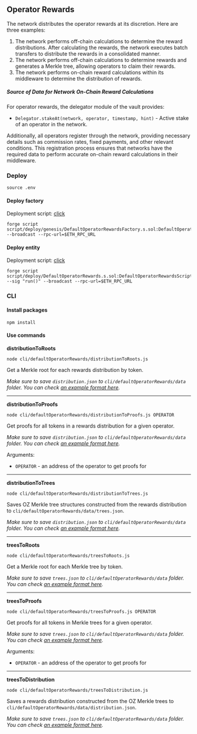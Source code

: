 ## Operator Rewards

The network distributes the operator rewards at its discretion. Here are three examples:

1. The network performs off-chain calculations to determine the reward distributions. After calculating the rewards, the network executes batch transfers to distribute the rewards in a consolidated manner.
2. The network performs off-chain calculations to determine rewards and generates a Merkle tree, allowing operators to claim their rewards.
3. The network performs on-chain reward calculations within its middleware to determine the distribution of rewards.

##### Source of Data for Network On-Chain Reward Calculations

For operator rewards, the delegator module of the vault provides:

- `Delegator.stakeAt(network, operator, timestamp, hint)` - Active stake of an operator in the network.

Additionally, all operators register through the network, providing necessary details such as commission rates, fixed payments, and other relevant conditions. This registration process ensures that networks have the required data to perform accurate on-chain reward calculations in their middleware.

### Deploy

```shell
source .env
```

#### Deploy factory

Deployment script: [click](../script/deploy/genesis/DefaultOperatorRewardsFactory.s.sol)

```shell
forge script script/deploy/genesis/DefaultOperatorRewardsFactory.s.sol:DefaultOperatorRewardsFactoryScript --broadcast --rpc-url=$ETH_RPC_URL
```

#### Deploy entity

Deployment script: [click](../script/deploy/DefaultOperatorRewards.s.sol)

```shell
forge script script/deploy/DefaultOperatorRewards.s.sol:DefaultOperatorRewardsScript --sig "run()" --broadcast --rpc-url=$ETH_RPC_URL
```

### CLI

#### Install packages

```shell
npm install
```

#### Use commands

**distributionToRoots**

```shell
node cli/defaultOperatorRewards/distributionToRoots.js
```

Get a Merkle root for each rewards distribution by token.

_Make sure to save `distribution.json` to `cli/defaultOperatorRewards/data` folder. You can check [an example format here](../cli/defaultOperatorRewards/data/distribution.json.example)._

---

**distributionToProofs**

```shell
node cli/defaultOperatorRewards/distributionToProofs.js OPERATOR
```

Get proofs for all tokens in a rewards distribution for a given operator.

_Make sure to save `distribution.json` to `cli/defaultOperatorRewards/data` folder. You can check [an example format here](../cli/defaultOperatorRewards/data/distribution.json.example)._

Arguments:

- `OPERATOR` - an address of the operator to get proofs for

---

**distributionToTrees**

```shell
node cli/defaultOperatorRewards/distributionToTrees.js
```

Saves OZ Merkle tree structures constructed from the rewards distribution to `cli/defaultOperatorRewards/data/trees.json`.

_Make sure to save `distribution.json` to `cli/defaultOperatorRewards/data` folder. You can check [an example format here](../cli/defaultOperatorRewards/data/distribution.json.example)._

---

**treesToRoots**

```shell
node cli/defaultOperatorRewards/treesToRoots.js
```

Get a Merkle root for each Merkle tree by token.

_Make sure to save `trees.json` to `cli/defaultOperatorRewards/data` folder. You can check [an example format here](../cli/defaultOperatorRewards/data/trees.json.example)._

---

**treesToProofs**

```shell
node cli/defaultOperatorRewards/treesToProofs.js OPERATOR
```

Get proofs for all tokens in Merkle trees for a given operator.

_Make sure to save `trees.json` to `cli/defaultOperatorRewards/data` folder. You can check [an example format here](../cli/defaultOperatorRewards/data/trees.json.example)._

Arguments:

- `OPERATOR` - an address of the operator to get proofs for

---

**treesToDistribution**

```shell
node cli/defaultOperatorRewards/treesToDistribution.js
```

Saves a rewards distribution constructed from the OZ Merkle trees to `cli/defaultOperatorRewards/data/distribution.json`.

_Make sure to save `trees.json` to `cli/defaultOperatorRewards/data` folder. You can check [an example format here](../cli/defaultOperatorRewards/data/trees.json.example)._
